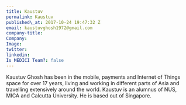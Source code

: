 ```yaml
---
title: Kaustuv
permalink: Kaustuv
published\_at: 2017-10-24 19:47:32 Z
email: kaustuvghosh1972@gmail.com
company-title: 
Company: 
Image: 
twitter: 
linkedin: 
Is MEDICI Team?: false
---
```


Kaustuv Ghosh has been  in the mobile, payments and Internet of Things space for over 17 years, living and working in different parts of Asia and travelling extensively around the world. Kaustuv is an alumnus of NUS, MICA and Calcutta University. He is based out of  Singapore.